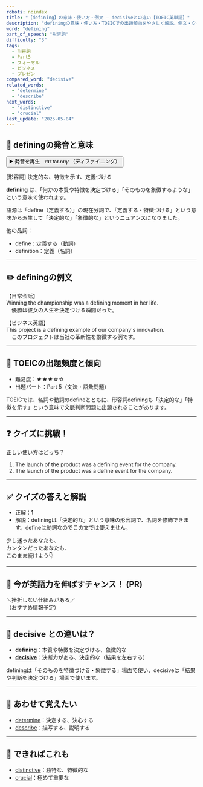 ```yaml
---
robots: noindex
title: "【defining】の意味・使い方・例文 ― decisiveとの違い【TOEIC英単語】"
description: "definingの意味・使い方・TOEICでの出題傾向をやさしく解説。例文・クイズ付きでdecisiveとの違いもわかりやすく学べます。"
word: "defining"
part_of_speech: "形容詞"
difficulty: "3"
tags:
  - 形容詞
  - Part5
  - フォーマル
  - ビジネス
  - プレゼン
compared_word: "decisive"
related_words:
  - "determine"
  - "describe"
next_words:
  - "distinctive"
  - "crucial"
last_update: "2025-05-04"
---
```


## 🔰 definingの発音と意味

<button class="play-audio" onclick="playTTS('defining')">
  <span class="play-audio-main">
    ▶️ 発音を再生　/dɪˈfaɪ.nɪŋ/
  </span>
  <span class="play-audio-sub">
    （ディファイニング）
  </span>
</button>

[形容詞] 決定的な、特徴を示す、定義づける

**defining** は、「何かの本質や特徴を決定づける」「そのものを象徴するような」という意味で使われます。

語源は「define（定義する）」の現在分詞で、「定義する・特徴づける」という意味から派生して「決定的な」「象徴的な」というニュアンスになりました。

他の品詞：  
- define：定義する（動詞）
- definition：定義（名詞）

---

## ✏️ definingの例文

【日常会話】  
Winning the championship was a defining moment in her life.  
　優勝は彼女の人生を決定づける瞬間だった。

【ビジネス英語】  
This project is a defining example of our company's innovation.  
　このプロジェクトは当社の革新性を象徴する例です。

---

## 🎯 TOEICの出題頻度と傾向

- 難易度：★★★☆☆
- 出題パート：Part 5（文法・語彙問題）

TOEICでは、名詞や動詞のdefineとともに、形容詞definingも「決定的な」「特徴を示す」という意味で文脈判断問題に出題されることがあります。

---

## ❓ クイズに挑戦！

正しい使い方はどっち？

1. The launch of the product was a defining event for the company.  
2. The launch of the product was a define event for the company.

---

## ✅ クイズの答えと解説

- 正解：**1**
- 解説：definingは「決定的な」という意味の形容詞で、名詞を修飾できます。defineは動詞なのでこの文では使えません。

少し迷ったあなたも、  
カンタンだったあなたも、  
このまま続けよう👇️

---

## 🚀 今が英語力を伸ばすチャンス！ (PR)

<div class="info-center">
＼挫折しない仕組みがある／<br>  
（おすすめ情報予定）
</div>

---

## 🤔  decisive との違いは？

- **defining**：本質や特徴を決定づける、象徴的な
- **[decisive](/word/decisive/)**：決断力がある、決定的な（結果を左右する）

definingは「そのものを特徴づける・象徴する」場面で使い、decisiveは「結果や判断を決定づける」場面で使います。

---

## 🧩 あわせて覚えたい

- [determine](/word/determine/)：決定する、決心する
- [describe](/word/describe/)：描写する、説明する

---

## 📖 できればこれも

- [distinctive](/word/distinctive/)：独特な、特徴的な
- [crucial](/word/crucial/)：極めて重要な

<!-- cvid: aid00_bid35 -->
